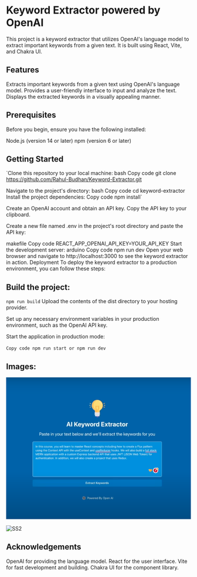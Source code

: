 # Keyword Extractor powered by OpenAI
This project is a keyword extractor that utilizes OpenAI's language model to extract important keywords from a given text. It is built using React, Vite, and Chakra UI.

## Features
Extracts important keywords from a given text using OpenAI's language model.
Provides a user-friendly interface to input and analyze the text.
Displays the extracted keywords in a visually appealing manner.
## Prerequisites
Before you begin, ensure you have the following installed:

Node.js (version 14 or later)
npm (version 6 or later)

## Getting Started
`Clone this repository to your local machine:
bash
Copy code
git clone https://github.com/Rahul-Budhan/Keyword-Extractor.git

Navigate to the project's directory:
bash
Copy code
cd keyword-extractor
Install the project dependencies:
Copy code
npm install`

Create an OpenAI account and obtain an API key. Copy the API key to your clipboard.

Create a new file named .env in the project's root directory and paste the API key:

makefile
Copy code
REACT_APP_OPENAI_API_KEY=YOUR_API_KEY
Start the development server:
arduino
Copy code
npm run dev
Open your web browser and navigate to http://localhost:3000 to see the keyword extractor in action.
Deployment
To deploy the keyword extractor to a production environment, you can follow these steps:

## Build the project:

`npm run build`
Upload the contents of the dist directory to your hosting provider.

Set up any necessary environment variables in your production environment, such as the OpenAI API key.

Start the application in production mode:

`
Copy code
npm run start or npm run dev
`
## Images:
![SS1](https://github.com/Rahul-Budhan/Keyword-Extractor/blob/main/src/assets/Screenshot%201.PNG?raw=true])

![SS2]([https://github.com/Rahul-Budhan/Keyword-Extractor/blob/main/src/assets/Screenshot%202.PNG?raw=true])

## Acknowledgements
OpenAI for providing the language model.
React for the user interface.
Vite for fast development and building.
Chakra UI for the component library.
